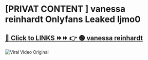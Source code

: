 
 # [PRIVAT CONTENT ] vanessa reinhardt Onlyfans Leaked ljmo0

## <h2><a href="https://clipsfans.com/vanessa_reinhardt&ref=git">🔗 Click to LINKS ⏩⏩ 👉 🟢 vanessa reinhardt </a></h2>

<a href="https://clipsfans.com/vanessa_reinhardt&ref=git" rel="nofollow" data-target="animated-image.originalLink"><img src="https://i.ibb.co.com/xMMVF88/686577567.gif" alt="Viral Video Original" style="max-width: 100%; display: inline-block;" data-target="animated-image.originalImage"></a>

